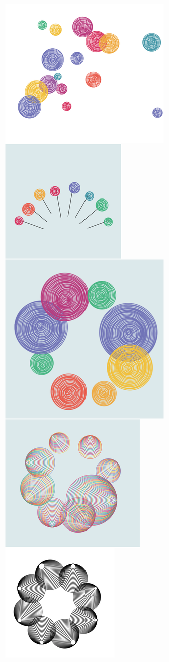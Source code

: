 ![](assets/bauble_scatter.png)
![](assets/bauble_fan.png)
![](assets/bauble_random_radial.png) 
![](assets/bauble_tangent_radial.png) 
![](assets/bauble_tangent.png)